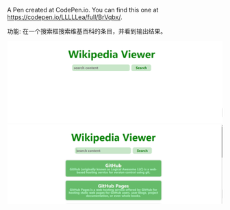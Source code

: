 A Pen created at CodePen.io. You can find this one at https://codepen.io/LLLLLea/full/BrVqbx/.

功能: 在一个搜索框搜索维基百科的条目，并看到输出结果。

![image](https://github.com/LLLLLea/A-Wikipedia-Viewer/blob/master/images/1.PNG)
![image](https://github.com/LLLLLea/A-Wikipedia-Viewer/blob/master/images/2.PNG)
